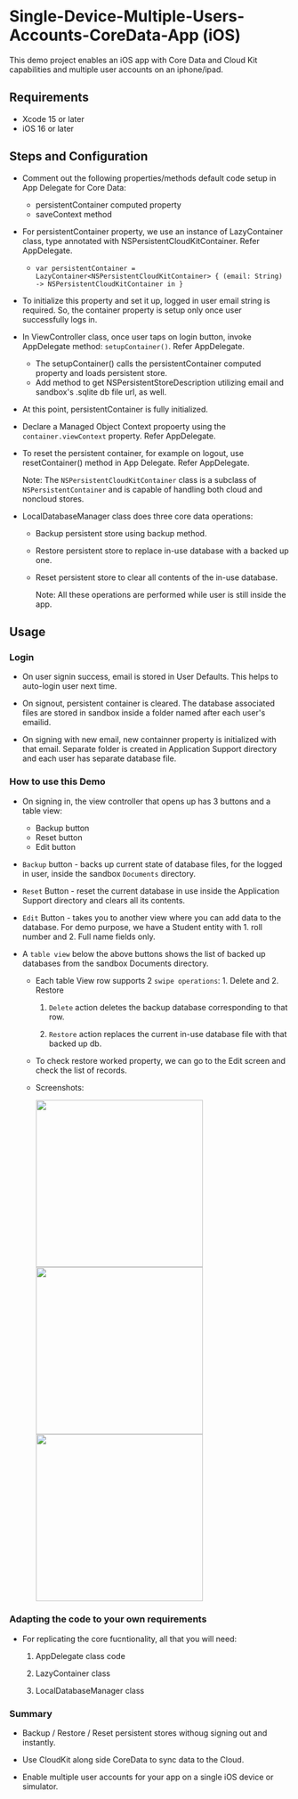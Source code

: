 # Single-Device-Multiple-Users-Accounts-CoreData-App (iOS)

This demo project enables an iOS app with Core Data and Cloud Kit capabilities and multiple user accounts on an iphone/ipad.

## Requirements

  - Xcode 15 or later
  - iOS 16 or later

## Steps and Configuration
    
  - Comment out the following properties/methods default code setup in App Delegate for Core Data:
    - persistentContainer computed property
    - saveContext method
      
  - For persistentContainer property, we use an instance of LazyContainer class, type annotated with NSPersistentCloudKitContainer. Refer AppDelegate.
     - ```var persistentContainer = LazyContainer<NSPersistentCloudKitContainer> { (email: String) -> NSPersistentCloudKitContainer in }```
   
  - To initialize this property and set it up, logged in user email string is required. So, the container property is setup only once user successfully logs in.
    
  - In ViewController class, once user taps on login button, invoke AppDelegate method: `setupContainer()`. Refer AppDelegate.
    - The setupContainer() calls the persistentContainer computed property and loads persistent store.
    - Add method to get NSPersistentStoreDescription utilizing email and sandbox's .sqlite db file url, as well.
   
  - At this point, persistentContainer is fully initialized.
    
  - Declare a Managed Object Context propoerty using the `container.viewContext` property. Refer AppDelegate.
    
  - To reset the persistent container, for example on logout, use resetContainer() method in App Delegate. Refer AppDelegate.
  
    Note: The `NSPersistentCloudKitContainer` class is a subclass of `NSPersistentContainer` and is capable of handling both cloud and noncloud stores.

  - LocalDatabaseManager class does three core data operations:
    
    - Backup persistent store using backup method.
   
    - Restore persistent store to replace in-use database with a backed up one.
   
    - Reset persistent store to clear all contents of the in-use database.
   
      Note: All these operations are performed while user is still inside the app.

## Usage

  ### Login
  
  - On user signin success, email is stored in User Defaults. This helps to auto-login user next time.
    
  - On signout, persistent container is cleared. The database associated files are stored in sandbox inside a folder named after each user's emailid.
    
  - On signing with new email, new containner property is initialized with that email. Separate folder is created in Application Support directory and each user has separate database file.

 ### How to use this Demo

   - On signing in, the view controller that opens up has 3 buttons and a table view:
     - Backup button
     - Reset button
     - Edit button
    
   - `Backup` button - backs up current state of database files, for the logged in user, inside the sandbox `Documents` directory.

   - `Reset` Button - reset the current database in use inside the Application Support directory and clears all its contents.

   - `Edit` Button - takes you to another view where you can add data to the database. For demo purpose, we have a Student entity with 1. roll number and 2. Full name fields only.

   - A `table view` below the above buttons shows the list of backed up databases from the sandbox Documents directory.
     
     - Each table View row supports 2 `swipe operations`: 1. Delete and 2. Restore
    
       1. `Delete` action deletes the backup database corresponding to that row.
      
       2. `Restore` action replaces the current in-use database file with that backed up db.
      
     - To check restore worked property, we can go to the Edit screen and check the list of records.
    
     - Screenshots:
    
        <img src="https://github.com/saushar/Single-Device-Multiple-Users-Accounts-CoreData-App-iOS/assets/49163871/eef94c6d-8e54-4897-a690-51fa84c724bd" width="300" />
        <img src="https://github.com/saushar/Single-Device-Multiple-Users-Accounts-CoreData-App-iOS/assets/49163871/2c475534-5372-4c6c-a53e-8cf4009e52ad" width="300" />
        <img src="https://github.com/saushar/Single-Device-Multiple-Users-Accounts-CoreData-App-iOS/assets/49163871/e05b71ae-d3ac-489b-96d3-b5d4c31f4d8b" width="300" />
    

### Adapting the code to your own requirements

  - For replicating the core fucntionality, all that you will need:
    
    1. AppDelegate class code

    2. LazyContainer class

    3. LocalDatabaseManager class
    
### Summary
  
  - Backup / Restore / Reset persistent stores withoug signing out and instantly.
  
  - Use CloudKit along side CoreData to sync data to the Cloud.

  - Enable multiple user accounts for your app on a single iOS device or simulator.

